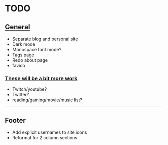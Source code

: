 # TODO

## <u>General</u>

* Separate blog and personal site
* Dark mode
* Monospace font mode?
* Tags page
* Redo about page
* favico

### <u>These will be a bit more work</u>
* Twitch/youtube?
* Twitter?
* reading/gaming/movie/music list?

---

## Footer

* Add explicit usernames to site icons
* Reformat for 2 column sections
